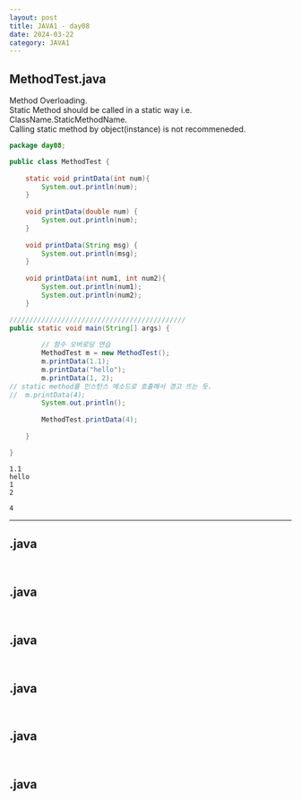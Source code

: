 ```yaml
---
layout: post
title: JAVA1 - day08
date: 2024-03-22
category: JAVA1
---
```


## MethodTest.java
Method Overloading. <br>
Static Method should be called in a static way i.e. ClassName.StaticMethodName. <br>
Calling static method by object(instance) is not recommeneded. <br>
```java
package day08;

public class MethodTest {
	
	static void printData(int num){
		System.out.println(num);
	}
	
	void printData(double num) {
		System.out.println(num);
	}
	
	void printData(String msg) {
		System.out.println(msg);
	}
	
	void printData(int num1, int num2){
		System.out.println(num1);
		System.out.println(num2);
	}

////////////////////////////////////////////
public static void main(String[] args) {
		
		// 함수 오버로딩 연습
		MethodTest m = new MethodTest();
		m.printData(1.1);
		m.printData("hello");
		m.printData(1, 2);
// static method를 인스턴스 메소드로 호출해서 경고 뜨는 듯.
//	m.printData(4);
		System.out.println();
		
		MethodTest.printData(4);
		
	}

}
```
```console
1.1
hello
1
2

4
```

___

## .java
```java
```
```console
```

## .java
```java
```
```console
```

## .java
```java
```
```console
```

## .java
```java
```
```console
```

## .java
```java
```
```console
```

## .java
```java
```
```console
```
		

